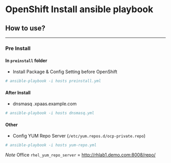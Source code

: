 # OpenShift Install ansible playbook 
## How to use?
-----------

### Pre Install 

#### In `preinstall` folder

  * Install Package & Config Setting before OpenShift
  
  ```bash
  # ansible-playbook -i hosts preinstall.yml
  ```

#### After Install


  * dnsmasq .xpaas.example.com
  
  ```bash
  # ansible-playbook -i hosts dnsmasq.yml
  ```

#### Other 


  * Config YUM Repo Server (`/etc/yum.repos.d/ocp-private.repo`)
  
  ```bash
  # ansible-playbook -i hosts yum-repo.yml
  ```
  _Note_ Office `rhel_yum_repo_server` = http://rhlab1.demo.com:8008/repo/
